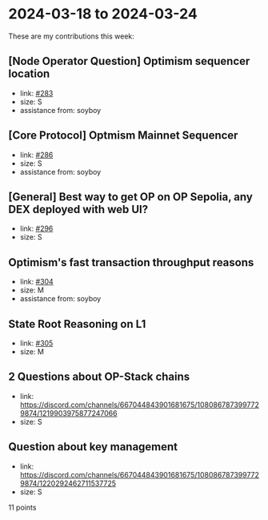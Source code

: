 # 2024-03-18 to 2024-03-24

These are my contributions this week:

## [Node Operator Question] Optimism sequencer location

- link: [#283](https://github.com/ethereum-optimism/developers/discussions/283)
- size: S
- assistance from: soyboy

## [Core Protocol] Optmism Mainnet Sequencer

- link: [#286](https://github.com/ethereum-optimism/developers/discussions/286)
- size: S
- assistance from: soyboy

## [General] Best way to get OP on OP Sepolia, any DEX deployed with web UI?

- link: [#296](https://github.com/ethereum-optimism/developers/discussions/296)
- size: S

## Optimism's fast transaction throughput reasons

- link: [#304](https://github.com/ethereum-optimism/developers/discussions/304)
- size: M
- assistance from: soyboy

## State Root Reasoning on L1

- link: [#305](https://github.com/ethereum-optimism/developers/discussions/305)
- size: M

## 2 Questions about OP-Stack chains

- link: https://discord.com/channels/667044843901681675/1080867873997729874/1219903975877247066
- size: S

## Question about key management

- link: https://discord.com/channels/667044843901681675/1080867873997729874/1220292462711537725
- size: S

11 points
